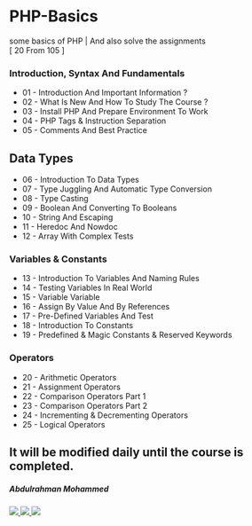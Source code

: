# PHP-Basics
some basics of PHP | And also solve the assignments
<br>
[ 20 From 105 ]
<br>
### Introduction, Syntax And Fundamentals

-  01 - Introduction And Important Information ?
-  02 - What Is New And How To Study The Course ?
-  03 - Install PHP And Prepare Environment To Work
-  04 - PHP Tags & Instruction Separation
-  05 - Comments And Best Practice

## Data Types
- 06 - Introduction To Data Types
- 07 - Type Juggling And Automatic Type Conversion
- 08 - Type Casting
- 09 - Boolean And Converting To Booleans
- 10 - String And Escaping
- 11 - Heredoc And Nowdoc
- 12 - Array With Complex Tests

### Variables & Constants
- 13 - Introduction To Variables And Naming Rules
- 14 - Testing Variables In Real World
- 15 - Variable Variable
- 16 - Assign By Value And By References
- 17 - Pre-Defined Variables And Test
- 18 - Introduction To Constants
- 19 - Predefined & Magic Constants & Reserved Keywords

### Operators

- 20 - Arithmetic Operators
- 21 - Assignment Operators
- 22 - Comparison Operators Part 1
- 23 - Comparison Operators Part 2
- 24 - Incrementing & Decrementing Operators
- 25 - Logical Operators

## It will be modified daily until the course is completed.

  


<h5> Abdulrahman Mohammed </h5>
  <a href="https://www.linkedin.com/in/de3vil/">
     <img src="https://img.shields.io/badge/De3vil-blue?style=for-the-badge&logo=linkedin&logoColor=00AEFF&l">
</a>
  <a href="https://www.facebook.com/De3vil.3">
     <img src="https://img.shields.io/badge/De3vil__3-blue?style=for-the-badge&logo=Facebook&logoColor=00AEFF&labelColor=black&color=black">
  </a>
  <a href="https://x.com/De3vil0">
     <img src="https://img.shields.io/twitter/follow/De3vil0?logoColor=black&label=De3vil">
  </a>
